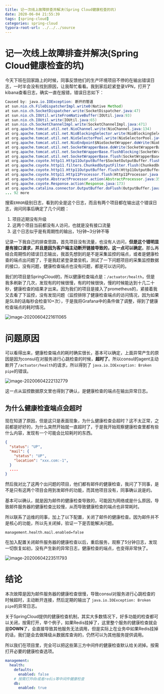 ```yaml
---
title: 记一次线上故障排查并解决(Spring Cloud健康检查的坑)
date: 2020-06-04 21:55:39
tags: [spring-cloud]
categories: spring-cloud
typora-root-url: ../../../source
---
```


# 记一次线上故障排查并解决(Spring Cloud健康检查的坑)

今天下班在回家路上的时候，同事反馈他们的生产环境项目不停的在输出错误日志，一时半会没有找到原因，让我帮忙看看。我到家后赶紧登录VPN，打开了kibana查看日志，确实一直在报错，错误日志如下：

<!-- more-->

```java
Caused by: java.io.IOException: 断开的管道    
at sun.nio.ch.FileDispatcherImpl.write0(Native Method)    
at sun.nio.ch.SocketDispatcher.write(SocketDispatcher.java:47)    
at sun.nio.ch.IOUtil.writeFromNativeBuffer(IOUtil.java:93)    
at sun.nio.ch.IOUtil.write(IOUtil.java:65)    
at sun.nio.ch.SocketChannelImpl.write(SocketChannelImpl.java:471)    
at org.apache.tomcat.util.net.NioChannel.write(NioChannel.java:134)    
at org.apache.tomcat.util.net.NioBlockingSelector.write(NioBlockingSelector.java:101)    
at org.apache.tomcat.util.net.NioSelectorPool.write(NioSelectorPool.java:157)    
at org.apache.tomcat.util.net.NioEndpoint$NioSocketWrapper.doWrite(NioEndpoint.java:1276)    
at org.apache.tomcat.util.net.SocketWrapperBase.doWrite(SocketWrapperBase.java:670)    
at org.apache.tomcat.util.net.SocketWrapperBase.flushBlocking(SocketWrapperBase.java:607)    
at org.apache.tomcat.util.net.SocketWrapperBase.flush(SocketWrapperBase.java:597)    
at org.apache.coyote.http11.Http11OutputBuffer$SocketOutputBuffer.flush(Http11OutputBuffer.java:646)    
at org.apache.coyote.http11.filters.ChunkedOutputFilter.flush(ChunkedOutputFilter.java:169)    
at org.apache.coyote.http11.Http11OutputBuffer.flush(Http11OutputBuffer.java:252)    
at org.apache.coyote.http11.Http11Processor.flush(Http11Processor.java:1564)    
at org.apache.coyote.AbstractProcessor.action(AbstractProcessor.java:352)    
at org.apache.coyote.Response.action(Response.java:173)    
at org.apache.catalina.connector.OutputBuffer.doFlush(OutputBuffer.java:317)    
... 92 more 
```

搜索`ERROR`级别日志，看到的全是这个日志，而且有两个项目都在输出这个错误日志，询问同事后确定了几个问题：

1. 项目近期没有升级
2. 这两个项目当前都没有人访问，也就是没有接口流量
3. 这个日志似乎是有周期性的输出，1分钟~3分钟不等

记录一下我自己的排查思路，首先项目没有流量，也没有人访问，**但是这个错明显是有接口请求，并且是因为客户端主动断开链接导致的，这一点可以确定**。那么再结合周期性的错误日志输出，我首先想到的是不是采集监控的端点，或者是健康检查的端点出问题了，于是我赶紧登录堡垒机，测试了一下问题项目的采集监控数据的接口，没有问题，健康检查端点也没有问题，都是可以访问的。

我们的项目是SpringCloud的，所以健康检查端点是：`/actuator/health`，但是我多刷新了几次，发现有的时候很慢，有的时候很快，慢的时候能达到十几二十秒，健康检查的结果才出来。因为我们的项目是接入了prometheus的，紧接着我又去看了下监控，没有发现问题（监控排除了健康检查端点的访问情况，因为如果是SLB的话每秒会检查10+次），于是我将Grafana中的条件做了调整，得到了健康检查端点的耗时情况。

![image-20200604221611065](/img/spring-cloud/image-20200604221611065.png)

# 问题原因

可以看得出来，健康检查端点的耗时确实很长，基本可以确定，上面异常产生的原因是因为consul在对服务进行心跳检查的时候，**超时了**。所以consul的agent主动断开了`/actuator/health`的请求，所以得到了 `java.io.IOException: Broken pipe`的错误。

![image-20200604222132779](/img/spring-cloud/image-20200604222132779.png)

这一点从监控数据原文里也得到了确认，是健康检查的端点在输出异常日志。

## 为什么健康检查端点会超时

现在知道了原因，但是这只是表面现象，为什么健康检查会超时？这不太正常，之前都是好好的，为什么突然开始就一直超时了，于是我开始观察健康检查里都有些什么内容，发现有一个可能会比较耗时的东西。

```json
{
  "status": "UP",
  "mail": {
    "status": "UP",
    "location": "xxx.com:-1",
  }
  ....
}
```

然后我对比了这两个出问题的项目，他们都有邮件的健康检查，我问了下同事，是不是只有这两个项目会用到发邮件的功能，而其他项目没有，同事确认说是的。

基本可以确认，就是因为邮件的健康检查导致的，可能因为网络或是什么原因，导致邮件服务器的健康检查比较慢，从而导致健康检查的端点也非常耗时。

所以联系了运维的同事，加上了以下配置，关闭了邮件的健康检查。因为邮件并不是核心的功能，所以先关闭掉，验证一下是否能解决问题。

```properties
management.health.mail.enabled=false
```

在加入配置关闭邮件服务器的健康检查以后，重启服务，观察了5分钟日志，发现一切恢复如初，没有产生新的异常日志，健康检查的端点，也变得非常快了。

![image-20200604223511793](/img/spring-cloud/image-20200604223511793.png)



# 结论

本次故障是因为邮件服务器的健康检查很慢，导致consul对服务进行心跳检查的时候超时，主动断开连接，然后定期的输出了 `java.io.IOException: Broken pipe`的异常日志。



关于SpringCloud提供的健康检查机制，其实大多数情况下，好多功能的检查都可以关闭，按需打开，举个例子，如果Redis挂掉了，这里整个服务的健康检查就会是**DOWN**了，会直接导致其他服务无法调用，但是实际上在业务中如果Redis挂掉的话，我们是会去做降级从数据库查询的，仍然可以为其他服务提供调用。

所以我们在项目里，完全可以把这些第三方中间件的健康检查默认给关闭掉。按需打开必要的健康检查选项。

```yaml
management:
  health:
    defaults:
      enabled: false
    # 按需打开db或者redis等中间件健康检查
    db:
      enabled: true
```



